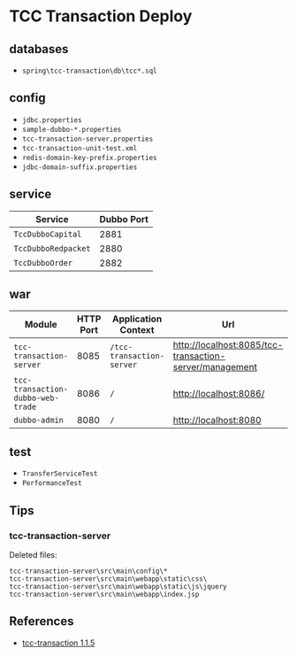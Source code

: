 # TCC Transaction Deploy

## databases
- `spring\tcc-transaction\db\tcc*.sql`

## config
- `jdbc.properties`
- `sample-dubbo-*.properties`
- `tcc-transaction-server.properties`
- `tcc-transaction-unit-test.xml`
- `redis-domain-key-prefix.properties`
- `jdbc-domain-suffix.properties`

## service

Service | Dubbo Port 
----|----
`TccDubboCapital` | 2881
`TccDubboRedpacket` | 2880
`TccDubboOrder` | 2882

## war

Module | HTTP Port | Application Context | Url
---|---|---|------
`tcc-transaction-server` | 8085 | `/tcc-transaction-server` | [http://localhost:8085/tcc-transaction-server/management](http://localhost:8085/tcc-transaction-server/management)
`tcc-transaction-dubbo-web-trade` | 8086 | `/` | [http://localhost:8086/](http://localhost:8086/)
`dubbo-admin` | 8080 | `/` | [http://localhost:8080](http://localhost:8080)

## test
- `TransferServiceTest`
- `PerformanceTest`

## Tips
### tcc-transaction-server
Deleted files:
```
tcc-transaction-server\src\main\config\*
tcc-transaction-server\src\main\webapp\static\css\
tcc-transaction-server\src\main\webapp\static\js\jquery
tcc-transaction-server\src\main\webapp\index.jsp
```

## References
- [tcc-transaction 1.1.5](https://github.com/changmingxie/tcc-transaction/tree/master)